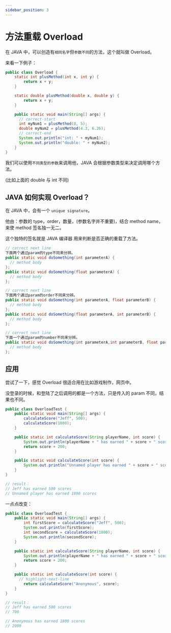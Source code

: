 ```yaml
---
sidebar_position: 3
---
```


# 方法重载 Overload

在 JAVA 中，可以创造有`相同名字`但`参数不同`的方法，这个就叫做 Overload。

来看一下例子：

```Java
public class Overload {
    static int plusMethod(int x, int y) {
        return x + y;
    }

    static double plusMethod(double x, double y) {
        return x + y;
    }

    public static void main(String[] args) {
      // correct-start
      int myNum1 = plusMethod(8, 5);
      double myNum2 = plusMethod(4.3, 6.26);
      // correct-end
      System.out.println("int: " + myNum1);
      System.out.println("double: " + myNum2);
    }
}
```

我们可以使用`不同类型的参数`来调用他，JAVA 会根据参数类型来决定调用哪个方法。

(比如上面的 double 与 int 不同)

## JAVA 如何实现 Overload？

在 JAVA 中，会有一个 `unique signature`。

他由：参数的 type，order，数量，(参数名字并不重要)，结合 method name，来使 method 签名独一无二。

这个独特的签名就是 JAVA 编译器 用来判断是否正确的重载了方法。

```Java
// correct next line
下面两个通过param的type不同来分辨。
public static void doSomething(int parameterA) {
  // method body
};
public static void doSomething(float parameterA) {
  // method body
};

// correct next line
下面两个通过param的order不同来分辨。
public static void doSomething(int parameterA, float parameterB) {
  // method body
};
public static void doSomething(float parameterA, int parameterB) {
  // method body
};

// correct next line
下面一个通过param的number不同来分辨。
public static void doSomething(int parameterA,int parameterB, float parameterC) {
  // method body
};
```

## 应用

尝试了一下，感觉 Overload 很适合用在比如游戏制作，网页中。

没登录的时候，和登陆了之后调用的都是一个方法，只是传入的 param 不同，结果也不同。

```Java
public class OverloadTest {
    public static void main(String[] args) {
        calculateScore("Jeff", 500);
        calculateScore(1800);
    }

    public static int calculateScore(String playerName, int score) {
        System.out.println(playerName + " has earned " + score + " scores");
        return score + 200;
    }

    public static void calculateScore(int score) {
        System.out.println("Unnamed player has earned " + score + " scores");
    }
}

// result：
// Jeff has earned 500 scores
// Unnamed player has earned 1800 scores
```

一点点改变：

```Java
public class OverloadTest {
    public static void main(String[] args) {
        int firstScore = calculateScore("Jeff", 500);
        System.out.println(firstScore);
        int secondScore = calculateScore(1800);
        System.out.println(secondScore);
    }

    public static int calculateScore(String playerName, int score) {
        System.out.println(playerName + " has earned " + score + " scores");
        return score + 200;
    }

    public static int calculateScore(int score) {
      // highlight-next-line
        return calculateScore("Anonymous", score);
    }
}

// result：
// Jeff has earned 500 scores
// 700

// Anonymous has earned 1800 scores
// 2000
```

